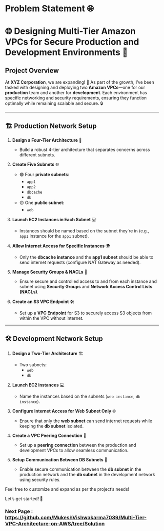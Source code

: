 # Problem Statement 🌐

# 🌐 Designing Multi-Tier Amazon VPCs for Secure Production and Development Environments 🚀

## Project Overview
At **XYZ Corporation**, we are expanding! 🎉 As part of the growth, I’ve been tasked with designing and deploying two **Amazon VPCs**—one for our **production** team and another for **development**. Each environment has specific networking and security requirements, ensuring they function optimally while remaining scalable and secure. 🔒

---

## 🏗️ Production Network Setup

1. **Design a Four-Tier Architecture** 🏢
   - Build a robust 4-tier architecture that separates concerns across different subnets.

2. **Create Five Subnets** 🌐
   - 🟢 Four **private subnets**:
     - `app1`
     - `app2`
     - `dbcache`
     - `db`
   - 🟡 One **public subnet**:
     - `web`

3. **Launch EC2 Instances in Each Subnet** 💻
   - Instances should be named based on the subnet they're in (e.g., `app1` instance for the `app1` subnet).

4. **Allow Internet Access for Specific Instances** 🌍
   - Only the **dbcache instance** and the **app1 subnet** should be able to send internet requests (configure NAT Gateway as needed).

5. **Manage Security Groups & NACLs** 🔐
   - Ensure secure and controlled access to and from each instance and subnet using **Security Groups** and **Network Access Control Lists (NACLs)**.

6. **Create an S3 VPC Endpoint** 🛠️
   - Set up a **VPC Endpoint** for S3 to securely access S3 objects from within the VPC without internet.

---

## 🛠️ Development Network Setup

1. **Design a Two-Tier Architecture** 🏗️
   - Two subnets:
     - `web`
     - `db`

2. **Launch EC2 Instances** 💻
   - Name the instances based on the subnets (`web instance`, `db instance`).

3. **Configure Internet Access for Web Subnet Only** 🌐
   - Ensure that only the **web subnet** can send internet requests while keeping the **db subnet** isolated.

4. **Create a VPC Peering Connection** 🔄
   - Set up a **peering connection** between the production and development VPCs to allow seamless communication.

5. **Setup Communication Between DB Subnets** 🔗
   - Enable secure communication between the **db subnet** in the production network and the **db subnet** in the development network using security rules.

Feel free to customize and expand as per the project’s needs!

Let’s get started! 🚀

### Next Page : https://github.com/MukeshVishwakarma7039/Multi-Tier-VPC-Architecture-on-AWS/tree/Solution
